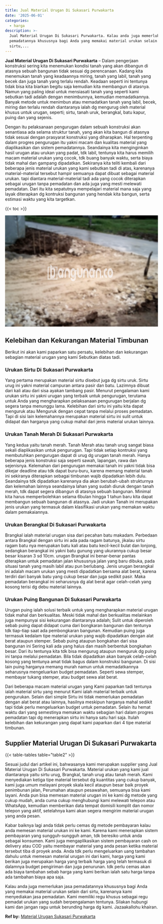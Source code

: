```yaml
---
title: Jual Material Urugan Di Sukasari Purwakarta
date: '2025-06-01'
categories:
  - harga
description: >-
  Jual Material Urugan Di Sukasari Purwakarta. Kalau anda juga memerlukan jasa
  pemadatannya khususnya bagi Anda yang memakai material urukan selain dari
  sirtu,...
---
```


**Jual Material Urugan Di Sukasari Purwakarta** – Dalam pengerjaan konstruksi sering kita menemukan kondisi tanah yang akan dibangun di atasnya sebuah bangunan tidak sesuai dg perencanaan. Kadang kita menemukan tanah yang keadaannya miring, tanah yang labil, tanah yang becek dan juga tanah yang terlalu rendah. Keadaan seperti ini tentunya tidak bisa kita biarkan begitu saja kemudian kita membangun di atasnya. Namun yang paling ideal untuk mensiasati tanah yang seperti kami sebutkan tadi adalah dengan menimbunnya, kemudian memadatkannya. Banyak metode untuk menimbun atau memadatkan tanah yang labil, becek, miring dan terlalu rendah diantaranya ialah dg mengurug oleh material khusus untuk urugan, seperti; sirtu, tanah uruk, berangkal, batu kapur, puing dan yang sejenis.

Dengan itu pelaksanaan pengurugan dalam sebuah konstruksi akan senantiasa ada selama struktur tanah, yang akan kita bangun di atasnya tidak sesuai dengan prasyarat konstruksi yang diharapkan. Hal terpenting dalam progres pengurugan itu yakni macam dan kualitas material yang diaplikasikan dan sistem pemadatannya. Seandainya kita menginginkan hasil urugan atau urukan yang padat, tdk labil, tentunya kita harus memilih macam material urukan yang cocok, tdk buang banyak waktu, serta biaya tidak mahal dan gampang dipadatkan. Sekiranya kita teliti kembali dari beberapa jenis material urukan yang kami sebutkan tadi di atas, karenanya material-material tersebut hampir semuanya dapat dibuat sebagai material urukan. tapi diantara material-material tadi ada yang cocok diterapkan sebagai urugan tanpa pemadatan dan ada juga yang mesti melewati pemadatan. Dari itu kita sepatutnya mempelajari material mana saja yang layak diterapkan dg kontruksi bangunan yang hendak kita bangun, serta estimasi waktu yang kita targetkan.

{{< toc >}}

![Jual Material Urugan Di Sukasari Purwakarta](/images/jual-urugan-07.png)

## Kelebihan dan Kekurangan Material Timbunan

Berikut ini akan kami paparkan satu persatu, kelebihan dan kekurangan sebagian material urugan yang kami Sebutkan diatas tadi.

### Urukan Sirtu Di Sukasari Purwakarta

Yang pertama merupakan material sirtu disebut juga dg sirtu uruk. Sirtu urug ini yakni material campuran antara pasir dan batu. Lazimnya dibuat dari kali atau dari sisa ayakan tambang pasir. Menurut pengalaman kami urukan sirtu ini yakni urugan yang terbaik untuk pengurugan, terutama untuk Anda yang mengharapkan pelaksanaan pengurugan berjalan dg segera tanpa menunggu lama. Kelebihan dari sirtu ini yaitu kita dapat menguruk atau Menguruk dengan cepat tanpa melalui proses pemadatan. Tapi di sisi lain kelemahannya merupakan material sirtu ini sulit untuk didapat dan harganya yang cukup mahal dari jenis material urukan lainnya.

### Urukan Tanah Merah Di Sukasari Purwakarta

Yang kedua yaitu tanah merah. Tanah Merah atau tanah urug sangat biasa sekali diaplikasikan untuk pengurugan. Tapi tidak setiap kontruksi yang membutuhkan pengurugan dapat di urug dg urugan tanah merah. Hanya beberapa jenis konstruksi saja seperti sawah, lapangan, rawa dan sejenisnya. Kelemahan dari pengurugan memakai tanah ini yakni tidak bisa dikejar deadline atau tdk dapat buru-buru, karena memang material tanah ini sekiranya diterapkan sebagai timbunan wajib dipadatkan lebih dulu. Seandainya tdk dipadatkan karenanya dia akan berubah-ubah strukturnya dan kelemahan lainnya seandainya lahan yang sudah diuruk dengan tanah merah, tdk dapat segera dibangun di atasnya sebuah bangunan. Minimal kita harus memperbolehkan selama 6bulan hingga 1 tahun baru kita dapat membangun sebuah bangunan di atasnya. Jadi urukan Tanah ini merupakan jenis urukan yang termasuk dalam klasifikasi urukan yang memakan waktu dalam pemakaiannya.

### Urukan Berangkal Di Sukasari Purwakarta

Brangkal ialah material urugan sisa dari pecahan batu makadam. Perbedaan antara Brangkal dengan sirtu ini ada pada ragam batunya, jikalau sirtu ragam batu nya merupakan batu kali atau batu kecil-kecil bulat dan lonjong, sedangkan berangkal ini yakni batu gunung yang ukurannya cukup besar besar kisaran 3 sd 10cm. urugan Brangkal ini benar-benar pantas diterapkan untuk pemadatan jalan khususnya jalan yang baru dibuka, pada situasi tanah yang masih labil atau pun berlubang. Jenis urugan berangkal ini adalah macam urukan yang mesti dipadatkan bersama alat berat, karena terdiri dari banyak batu yang cukup besar dan juga sedikit pasir. Maka pemadatan berangkal ini seharusnya dg alat berat agar celah-celah yang kosong terisi dg debu material lainnya.

### Urukan Puing Bangunan Di Sukasari Purwakarta

Urugan puing ialah solusi terbaik untuk yang mengharapkan material urugan tidak mahal dan berkualitas. Meski tidak mahal dan berkualitas melainkan juga mempunyai sisi kekurangan diantaranya adalah; Sulit untuk diperoleh sebab puing dapat didapat cuma dari bongkaran bangunan dan tentunya tdk tiap-tiap saat ada pembongkaran bangunan. Kemudian puing juga termasuk kedalam tipe material urukan yang wajib dipadatkan dengan alat berat ataupun stemper. Sebab puing ataupun bongkahan dari sisa bangunan ini Sering kali ada yang halus dan masih berbentuk bongkahan besar. Dari itu tentunya kita tdk bisa mengurug ataupun menguruk dg puing ini tanpa melalui pemadatan. Bila tidak dipadatkan akan banyak celah-celah kosong yang tentunya amat tidak bagus dalam konstruksi bangunan. Di sisi lain puing harganya memang murah namun untuk memadatkannya seharusnya mengeluarkan budget pemadatan. Seperti sewa stemper, membayar tukang stemper, atau budget sewa alat berat.

Dari beberapa macam material urugan yang Kami paparkan tadi tentunya ialah material sirtu yang menurut Kami ialah material terbaik untuk pengurukan. Selain dari simple Sirtu ini tidak memerlukan pemadatan dengan alat berat atau lainnya, hasilnya meskipun harganya mahal sedikit tapi tidak perlu mengeluarkan budget untuk pemadatan. Selain itu hemat waktu dari yang semestinya memakan waktu sebagian hari dalam progres pemadatan tapi dg menerapkan sirtu ini hanya satu hari saja. Itulah kelebihan dan kekurangan yang dapat kami paparkan dari 4 tipe material timbunan.

## Supplier Material Urugan Di Sukasari Purwakarta

{{< table-tables table="table2" >}}

Sesuai judul dari artikel ini, bahwasanya kami merupakan supplier yang Jual Material Urugan Di Sukasari Purwakarta. Material urukan yang kami jual diantaranya yaitu sirtu urug, Brangkal, tanah urug atau tanah merah. Kami menyediakan ketiga tipe material tersebut dg kuantitas yang cukup banyak, kami juga umum melayani proyek skala kecil ataupun besar baik proyek penimbunan jalan, Perumahan ataupun pesawahan, semuanya bisa kami layani. Anda pun bisa memesan material urugan ini ke kami dg metode yang cukup mudah, anda cuma cukup menghubungi kami melewati telepon atau WhatsApp, kemudian memberikan data tempat domisili komplit dan nomor telepon yang aktif, setelahnya kami akan segera mengirim material urugan yang anda pesan.

Kabar baiknya lagi anda tidak perlu cemas dg metode pembayaran kalau anda memesan material urukan ini ke kami. Karena kami menerapkan sistem pembayaran yang sungguh-sungguh aman, tdk beresiko untuk anda sebagai konsumen. Kami juga mengaplikasikan sistem pembayaran cash on delivery atau COD yaitu membayar material yang anda pesan ketika material tersebut tiba di proyek anda. Anda tdk perlu mengeluarkan uang tambahan dahulu untuk memesan material urugan ini dari kami, harga yang kami berikan juga merupakan harga yang terbaik harga yang telah termasuk di dalamnya budget pengiriman dan juga penurunan. tdk perlu cemas akan ada biaya tambahan sebab harga yang kami berikan ialah satu harga tanpa ada tambahan biaya apa saja.

Kalau anda juga memerlukan jasa pemadatannya khususnya bagi Anda yang memakai material urukan selain dari sirtu, karenanya kami menyediakan jasa pemadatan. Kami memiliki regu khusus sebagai regu pemadat urukan yang sudah berpengalaman tentunya. Silakan hubungi kami dan jangan ragu untuk berunding harga dg kami. Jazaakallohu khairan.

**Ref by:** [Material Urugan Sukasari Purwakarta](https://id.wikipedia.org/wiki/Material)
